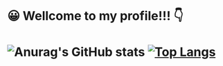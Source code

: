                          


<h1>😀 Wellcome to my profile!!! 👇 <h1>



![Anurag's GitHub stats](https://github-readme-stats.vercel.app/api?username=Kaique-Eduardo-Lemes-Da-Silva-Cardoso&show_icons=true&theme=tokyonight)
[![Top Langs](https://github-readme-stats.vercel.app/api/top-langs/?username=Kaique-Eduardo-Lemes-Da-Silva-Cardoso&layout=compact&theme=highcontrast)](https://github.com/anuraghazra/github-readme-stats)
